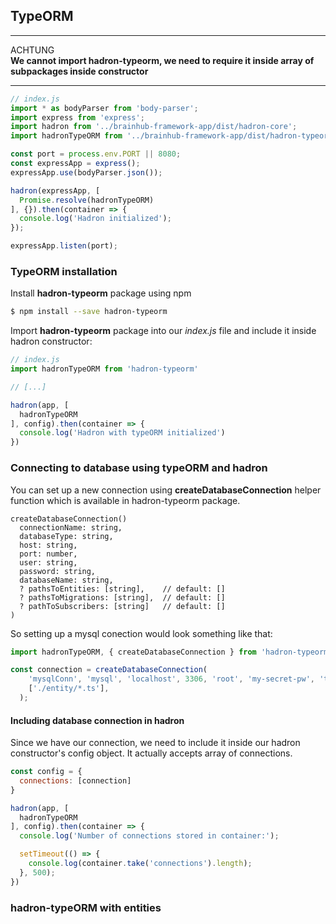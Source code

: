 ## TypeORM

---
ACHTUNG  
**We cannot import hadron-typeorm, we need to require it inside array of subpackages inside constructor**

---

```javascript
// index.js
import * as bodyParser from 'body-parser';
import express from 'express';
import hadron from '../brainhub-framework-app/dist/hadron-core';
import hadronTypeORM from '../brainhub-framework-app/dist/hadron-typeorm';

const port = process.env.PORT || 8080;
const expressApp = express();
expressApp.use(bodyParser.json());

hadron(expressApp, [
  Promise.resolve(hadronTypeORM)
], {}).then(container => {
  console.log('Hadron initialized');
});

expressApp.listen(port);
```

### TypeORM installation
Install **hadron-typeorm** package using npm
```bash
$ npm install --save hadron-typeorm
```

Import **hadron-typeorm** package into our *index.js* file and include it inside hadron constructor:
```javascript
// index.js
import hadronTypeORM from 'hadron-typeorm'

// [...]

hadron(app, [
  hadronTypeORM
], config).then(container => {
  console.log('Hadron with typeORM initialized')
})
```

### Connecting to database using typeORM and hadron
You can set up a new connection using **createDatabaseConnection** helper function which is available in hadron-typeorm package.
```none
createDatabaseConnection()
  connectionName: string, 
  databaseType: string,
  host: string, 
  port: number,
  user: string, 
  password: string, 
  databaseName: string,
  ? pathsToEntities: [string],    // default: []
  ? pathsToMigrations: [string],  // default: []
  ? pathToSubscribers: [string]   // default: []
)
```
So setting up a mysql conection would look something like that:
```javascript
import hadronTypeORM, { createDatabaseConnection } from 'hadron-typeorm'

const connection = createDatabaseConnection(
    'mysqlConn', 'mysql', 'localhost', 3306, 'root', 'my-secret-pw', 'test',
    ['./entity/*.ts'],
  );
```
#### Including database connection in hadron
Since we have our connection, we need to include it inside our hadron constructor's config object. It actually accepts array of connections.
```javascript
const config = {
  connections: [connection]
}

hadron(app, [
  hadronTypeORM
], config).then(container => {
  console.log('Number of connections stored in container:');

  setTimeout(() => {
    console.log(container.take('connections').length);
  }, 500);
})
```


### hadron-typeORM with entities
